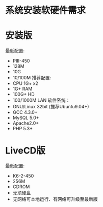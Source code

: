 # 系统安装软硬件需求 #




# 安装版 #

最低配置:
  * PIII-450
  * 128M
  * 10G
  * 10/100M
推荐配置:
  * CPU 1G+ x2
  * 1G+ RAM
  * 100G+ HD
  * 100/1000M LAN
软件系统：
  * GNU/Linux 32bit (推荐Ubuntu9.04+)
  * GCC 4.3.0+
  * MySQL 5.0+
  * Apache2.0+
  * PHP   5.3+


# LiveCD版 #

最低配置:
  * K6-2-450
  * 256M
  * CDROM
  * 无须硬盘
  * 无网络可本地运行、有网络可升级至最新版